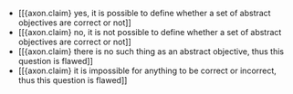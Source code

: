 - [[{axon.claim} yes, it is possible to define whether a set of abstract objectives are correct or not]]
- [[{axon.claim} no, it is not possible to define whether a set of abstract objectives are correct or not]]
- [[{axon.claim} there is no such thing as an abstract objective, thus this question is flawed]]
- [[{axon.claim} it is impossible for anything to be correct or incorrect, thus this question is flawed]]

